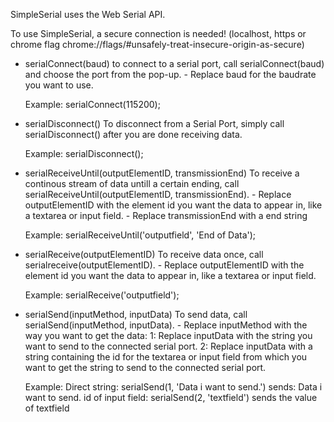 SimpleSerial uses the Web Serial API.

To use SimpleSerial, a secure connection is needed!
(localhost, https or chrome flag chrome://flags/#unsafely-treat-insecure-origin-as-secure)

- serialConnect(baud)
	to connect to a serial port, call serialConnect(baud) and choose the port from the pop-up. 
		- Replace baud for the baudrate you want to use.
	
	Example: 	serialConnect(115200);

- serialDisconnect()
	To disconnect from a Serial Port, simply call serialDisconnect() after you are done receiving data.
	
	Example: 	serialDisconnect();

- serialReceiveUntil(outputElementID, transmissionEnd)
	To receive a continous stream of data untill a certain ending, call serialReceiveUntil(outputElementID, transmissionEnd).
		- Replace outputElementID with the element id you want the data to appear in, like a textarea or input field.
		- Replace transmissionEnd with a end string 
	
	Example: 	serialReceiveUntil('outputfield', 'End of Data');
	
- serialReceive(outputElementID)
	To receive data once, call serialreceive(outputElementID).
		- Replace outputElementID with the element id you want the data to appear in, like a textarea or input field.
	
	Example: 	serialReceive('outputfield');

- serialSend(inputMethod, inputData)
	To send data, call serialSend(inputMethod, inputData).
		- Replace inputMethod with the way you want to get the data:
			1: Replace inputData with the string you want to send to the connected serial port.
			2: Replace inputData with a string containing the id for the textarea or input field from which you want to get the string to send to the connected serial port.
	
	Example: 	Direct string: 	serialSend(1, 'Data i want to send.') sends: Data i want to send.
					id of input field: 	serialSend(2, 'textfield') sends the value of textfield